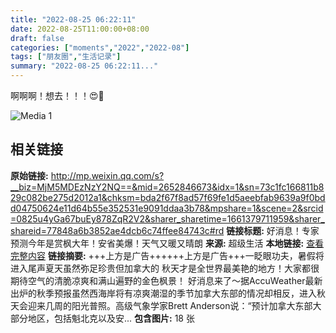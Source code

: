 ```yaml
---
title: "2022-08-25 06:22:11"
date: 2022-08-25T11:00:00+08:00
draft: false
categories: ["moments","2022","2022-08"]
tags: ["朋友圈","生活记录"]
summary: "2022-08-25 06:22:11..."
---
```


啊啊啊！想去！！！😍🍁

![Media 1](/Moments/photos/2022-08-25/202208250622110.jpg)

## 相关链接

**原始链接:** http://mp.weixin.qq.com/s?__biz=MjM5MDEzNzY2NQ==&mid=2652846673&idx=1&sn=73c1fc166811b829c082be275d2012a1&chksm=bda2f67f8ad57f69fe1d5aeebfab9639a9f0bdd04750624e11d64b55e352531e9091ddaa3b78&mpshare=1&scene=2&srcid=0825u4yGa67buEy878ZqR2V2&sharer_sharetime=1661379711959&sharer_shareid=77848a6b3852ae4dcb6c74ffee84743c#rd
**链接标题:** 好消息！专家预测今年是赏枫大年！安省美爆！天气又暖又晴朗
**来源:** 超级生活
**本地链接:** [查看完整内容](/link_content/2022/08/2022-08-25-1/link_content/)
**链接摘要:** +++上方是广告++++++上方是广告+++一眨眼功夫，暑假将进入尾声夏天虽然弥足珍贵但加拿大的 秋天才是全世界最美艳的地方！大家都很期待空气的清脆凉爽和满山遍野的金色枫景！ 好消息来了～据AccuWeather最新出炉的秋季预报虽然西海岸将有凉爽潮湿的季节加拿大东部的情况却相反，进入秋天会迎来几周的阳光普照。高级气象学家Brett Anderson说：“预计加拿大东部大部分地区，包括魁北克以及安...
**包含图片:** 18 张

